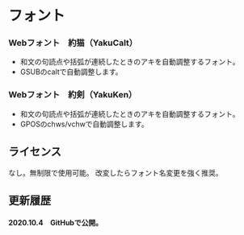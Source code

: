 # フォント

### Webフォント　約猫（YakuCalt）
* 和文の句読点や括弧が連続したときのアキを自動調整するフォント。
* GSUBのcaltで自動調整します。

### Webフォント　約剣（YakuKen）
* 和文の句読点や括弧が連続したときのアキを自動調整するフォント。
* GPOSのchws/vchwで自動調整します。

## ライセンス
なし。無制限で使用可能。
改変したらフォント名変更を強く推奨。

## 更新履歴
#### 2020.10.4　GitHubで公開。